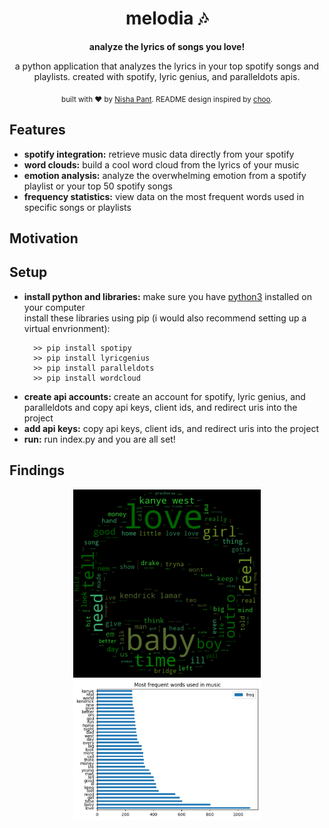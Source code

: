 <h1 align="center">melodia 🎶</h1> 
<p align="center"><strong>analyze the lyrics of songs you love!</strong></p>
 <p align="center"> a python application that analyzes the lyrics in your top spotify songs and playlists. created with spotify, lyric genius, and paralleldots apis.
<p align="center">
  <sub>built with ❤︎ by
  <a href="https://twitter.com/nishpant">Nisha Pant</a>. README design inspired by <a href="https://github.com/choojs/choo#readme">choo</a>.</p>
</p>

## Features
- __spotify integration:__ retrieve music data directly from your spotify
- __word clouds:__ build a cool word cloud from the lyrics of your music
- __emotion analysis:__ analyze the overwhelming emotion from a spotify playlist or your top 50 spotify songs
- __frequency statistics:__ view data on the most frequent words used in specific songs or playlists

## Motivation

## Setup
- __install python and libraries:__ make sure you have <a href="https://www.python.org/downloads/">python3</a> installed on your computer <br />
install these libraries using pip (i would also recommend setting up a virtual envrionment): </br>
  ```
    >> pip install spotipy
    >> pip install lyricgenius
    >> pip install paralleldots
    >> pip install wordcloud
  ```
- __create api accounts:__ create an account for spotify, lyric genius, and paralleldots and copy api keys, client ids, and redirect uris into the project
- __add api keys:__ copy api keys, client ids, and redirect uris into the project
- __run:__ run index.py and you are all set!

## Findings
<p align="center">
  <img src="nisha_word_cloud.png" alt="spotify word cloud" width="300"> 
  <img src="nisha_songs_analysis.png" alt="spotify word cloud" width="300"> 
</p>
